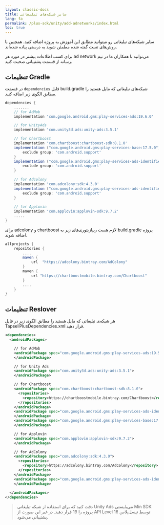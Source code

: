 ```yaml
---
layout: classic-docs
title: سایر شبکه‌های تبلیغاتی
lang: fa
permalink: /plus-sdk/unity/add-adnetworks/index.html
toc: true
---
```


سایر شبکه‌های تبلیغاتی رو میتوانید مطابق این آموزش به پروژه اضافه کنید. همچنین با روش‌های تست گفته شده مطمئن شوید به درستی پیاده شده‌اند.

برای کسب اطلاعات بیشتر در مورد هر ad network می‌توانید با همکاران ما در تیم رسانه از قسمت پشتیبانی صحبت کنید.

## تنظیمات Gradle
در قسمت `dependencies` فایل build.gradle شبکه‌های تبلیغاتی که مایل هستید را مطابق الگوی زیر اضافه کنید.

```gradle
dependencies {
    .......
    // for AdMob
    implementation 'com.google.android.gms:play-services-ads:19.6.0'

    // for UnityAds
    implementation 'com.unity3d.ads:unity-ads:3.5.1'

    // for Chartboost
    implementation 'com.chartboost:chartboost-sdk:8.1.0'
    implementation ("com.google.android.gms:play-services-base:17.5.0"){
        exclude group: 'com.android.support'
    }
    implementation ("com.google.android.gms:play-services-ads-identifier:17.0.0"){
        exclude group: 'com.android.support'
    }
    
    // for Adcolony
    implementation 'com.adcolony:sdk:4.3.0'
    implementation ("com.google.android.gms:play-services-ads-identifier:17.0.0"){
        exclude group: 'com.android.support'
    }
    
    // for Applovin
    implementation 'com.applovin:applovin-sdk:9.7.2'
    .....
}
```

برای adcolony و chartboost لازم هست ریپازیتوری‌های زیر به build.gradle پروژه اضافه شوند.

```gradle
allprojects {  
    repositories {
        ....
        maven {  
            url  "https://adcolony.bintray.com/AdColony"
        }
        maven {
            url "https://chartboostmobile.bintray.com/Chartboost"
        }
        ....
    }  
}
```

## تنظیمات Reslover
هر شبکه‌ی تبلیغاتی که مایل هستید را مطابق الگوی زیر در فایل TapsellPlusDependencies.xml قرار دهید.

```xml
<dependencies>
  <androidPackages>

    // for AdMob
    <androidPackage spec="com.google.android.gms:play-services-ads:19.5.0">
    </androidPackage>

    // for Unity Ads
    <androidPackage spec="com.unity3d.ads:unity-ads:3.5.1">
    </androidPackage>

    // for Chartboost
    <androidPackage spec="com.chartboost:chartboost-sdk:8.1.0">
      <repositories>
        <repository>https://chartboostmobile.bintray.com/Chartboost</repository>
      </repositories>
    </androidPackage>
    <androidPackage spec="com.google.android.gms:play-services-ads-identifier:17.0.0">
    </androidPackage>
    <androidPackage spec="com.google.android.gms:play-services-base:17.5.0">
    </androidPackage>

    // for Applovin
    <androidPackage spec="com.applovin:applovin-sdk:9.7.2">
    </androidPackage>

    // for AdColony
    <androidPackage spec="com.adcolony:sdk:4.3.0">
      <repositories>
        <repository>https://adcolony.bintray.com/AdColony</repository>
      </repositories>
    </androidPackage>
    <androidPackage spec="com.google.android.gms:play-services-ads-identifier:17.0.0">
    </androidPackage>
    
  </androidPackages>
</dependencies>
```


> دقت کنید که برای استفاده از شبکه تبلیغاتی Unity Ads می‌بایستی Min SDK پروژه را 19 قرار دهید. در غیر این صورت از API Level 16 توسط تپسل‌پلاس پشتیبانی می‌شود.